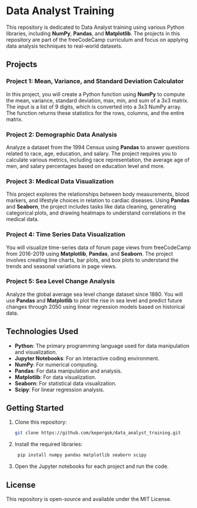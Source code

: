 # Data Analyst Training

This repository is dedicated to Data Analyst training using various Python libraries, including **NumPy**, **Pandas**, and **Matplotlib**. The projects in this repository are part of the freeCodeCamp curriculum and focus on applying data analysis techniques to real-world datasets.

## Projects

### Project 1: Mean, Variance, and Standard Deviation Calculator
In this project, you will create a Python function using **NumPy** to compute the mean, variance, standard deviation, max, min, and sum of a 3x3 matrix. The input is a list of 9 digits, which is converted into a 3x3 NumPy array. The function returns these statistics for the rows, columns, and the entire matrix.

### Project 2: Demographic Data Analysis
Analyze a dataset from the 1994 Census using **Pandas** to answer questions related to race, age, education, and salary. The project requires you to calculate various metrics, including race representation, the average age of men, and salary percentages based on education level and more.

### Project 3: Medical Data Visualization
This project explores the relationships between body measurements, blood markers, and lifestyle choices in relation to cardiac diseases. Using **Pandas** and **Seaborn**, the project includes tasks like data cleaning, generating categorical plots, and drawing heatmaps to understand correlations in the medical data.

### Project 4: Time Series Data Visualization
You will visualize time-series data of forum page views from freeCodeCamp from 2016-2019 using **Matplotlib**, **Pandas**, and **Seaborn**. The project involves creating line charts, bar plots, and box plots to understand the trends and seasonal variations in page views.

### Project 5: Sea Level Change Analysis
Analyze the global average sea level change dataset since 1880. You will use **Pandas** and **Matplotlib** to plot the rise in sea level and predict future changes through 2050 using linear regression models based on historical data.

## Technologies Used
- **Python**: The primary programming language used for data manipulation and visualization.
- **Jupyter Notebooks**: For an interactive coding environment.
- **NumPy**: For numerical computing.
- **Pandas**: For data manipulation and analysis.
- **Matplotlib**: For data visualization.
- **Seaborn**: For statistical data visualization.
- **Scipy**: For linear regression analysis.

## Getting Started
1. Clone this repository:
   ```bash
   git clone https://github.com/kepergok/data_analyst_training.git
2. Install the required libraries:
   ```bash
    pip install numpy pandas matplotlib seaborn scipy
3. Open the Jupyter notebooks for each project and run the code.

## License
This repository is open-source and available under the MIT License.